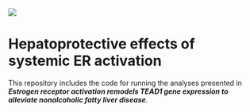<img src="https://img.shields.io/badge/Language-R-blue.svg" style="zoom:100%;" />

# Hepatoprotective effects of systemic ER activation

This repository includes the code for running the analyses presented in ***Estrogen receptor activation remodels TEAD1 gene expression to alleviate nonalcoholic fatty liver disease***.
